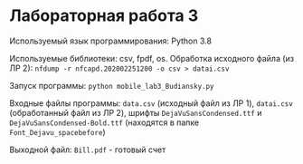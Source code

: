 # Лабораторная работа 3
Используемый язык программирования: Python 3.8

Используемые библиотеки: csv, fpdf, os.
Обработка исходного файла (из ЛР 2): `nfdump -r nfcapd.202002251200 -o csv > datai.csv`

Запуск программы: `python mobile_lab3_Budiansky.py`

Входные файлы программы: `data.csv` (исходный файл из ЛР 1), `datai.csv` (обработанный файл из ЛР 2), шрифты `DejaVuSansCondensed.ttf` и `DejaVuSansCondensed-Bold.ttf` (находятся в папке `Font_Dejavu_spacebefore`)

Выходной файл: `Bill.pdf` - готовый счет
